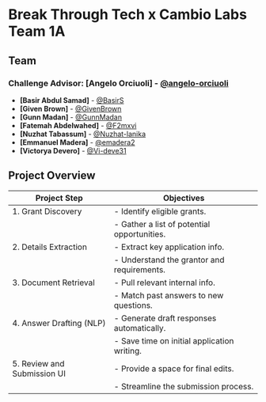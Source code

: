 # Break Through Tech x Cambio Labs Team 1A

<!--
## Overview
AI system that analyzes student responses, evaluates answer quality, and provides personalized feedback using LLMs.
-->

## Team
### Challenge Advisor: **[Angelo Orciuoli]** - [@angelo-orciuoli](https://github.com/angelo-orciuoli)


- **[Basir Abdul Samad]** - [@BasirS](https://github.com/BasirS)
- **[Given Brown]** - [@GivenBrown](https://github.com/givenbrown)
- **[Gunn Madan]** - [@GunnMadan](https://github.com/gunnmadan)
- **[Fatemah Abdelwahed]** - [@F2mxvi](https://github.com/f2mxvi)
- **[Nuzhat Tabassum]** - [@Nuzhat-lanika](https://github.com/nuzhat-lanika)
- **[Emmanuel Madera]** - [@emadera2](https://github.com/emadera2)
- **[Victorya Devero]** - [@Vi-deve31](https://github.com/Vi-deve31)

## Project Overview

| Project Step                           | Objectives                                      |
|------------------------------------|--------------------------------------------------|
| 1. Grant Discovery                 | - Identify eligible grants.                      |
|                                    | - Gather a list of potential opportunities.      |
| 2. Details Extraction              | - Extract key application info.                  |
|                                    | - Understand the grantor and requirements.       |
| 3. Document Retrieval              | - Pull relevant internal info.                   |
|                                    | - Match past answers to new questions.           |
| 4. Answer Drafting (NLP)           | - Generate draft responses automatically.        |
|                                    | - Save time on initial application writing.      |
| 5. Review and Submission UI        | - Provide a space for final edits.               |
|                                    | - Streamline the submission process.             |
